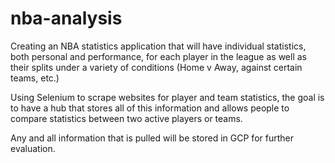 # nba-analysis

Creating an NBA statistics application that will have individual statistics, both personal and performance, for each player in the league as well as their splits under a variety of conditions (Home v Away, against certain teams, etc.)

Using Selenium to scrape websites for player and team statistics, the goal is to have a hub that stores all of this information and allows people to compare statistics between two active players or teams.

Any and all information that is pulled will be stored in GCP for further evaluation.
